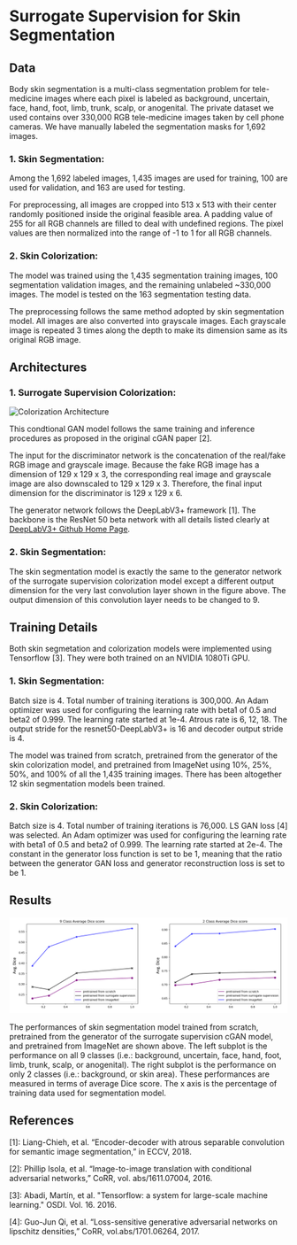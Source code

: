 # Surrogate Supervision for Skin Segmentation


## Data

Body skin segmentation is a multi-class segmentation problem for tele-medicine images where each pixel is labeled as background, uncertain, face, hand, foot, limb, trunk, scalp, or anogenital.
The private dataset we used contains over 330,000 RGB tele-medicine images taken by cell phone cameras.
We have manually labeled the segmentation masks for 1,692 images.

### 1. Skin Segmentation:
Among the 1,692 labeled images, 1,435 images are used for training, 100 are used for validation, and 163 are used for testing.

For preprocessing, all images are cropped into 513 x 513 with their center randomly positioned inside the original feasible area.
A padding value of 255 for all RGB channels are filled to deal with undefined regions.
The pixel values are then normalized into the range of -1 to 1 for all RGB channels.

### 2. Skin Colorization:
The model was trained using the 1,435 segmentation training images, 100 segmentation validation images, 
and the remaining unlabeled ~330,000 images. The model is tested on the 163 segmentation testing data.

The preprocessing follows the same method adopted by skin segmentation model.
All images are also converted into grayscale images.
Each grayscale image is repeated 3 times along the depth to make its dimension same as its original RGB image.


## Architectures

### 1. Surrogate Supervision Colorization:
![Colorization Architecture](./skin_GAN.png)

This condtional GAN model follows the same training and inference procedures as proposed in the original cGAN paper [2].

The input for the discriminator network is the concatenation of the real/fake RGB image and grayscale image.
Because the fake RGB image has a dimension of 129 x 129 x 3,
the corresponding real image and grayscale image are also downscaled to 129 x 129 x 3.
Therefore, the final input dimension for the discriminator is 129 x 129 x 6.

The generator network follows the DeepLabV3+ framework [1].
The backbone is the ResNet 50 beta network with all details listed clearly at [DeepLabV3+ Github Home Page](https://github.com/tensorflow/models/tree/master/research/deeplab).

### 2. Skin Segmentation:
The skin segmentation model is exactly the same to the generator network of the surrogate supervision colorization model except a different output dimension for the very last convolution layer shown in the figure above. The output dimension of this convolution layer needs to be changed to 9.


## Training Details
Both skin segmetation and colorization models were implemented using Tensorflow [3].
They were both trained on an NVIDIA 1080Ti GPU.

### 1. Skin Segmentation:
Batch size is 4. Total number of training iterations is 300,000.
An Adam optimizer was used for configuring the learning rate with beta1 of 0.5 and beta2 of 0.999.
The learning rate started at 1e-4. Atrous rate is 6, 12, 18.
The output stride for the resnet50-DeepLabV3+ is 16 and decoder output stride is 4.

The model was trained from scratch, pretrained from the generator of the skin colorization model, and pretrained from ImageNet using 10%, 25%, 50%, and 100% of all the 1,435 training images. There has been altogether 12 skin segmentation models been trained.

### 2. Skin Colorization:
Batch size is 4. Total number of training iterations is 76,000.
LS GAN loss [4] was selected. 
An Adam optimizer was used for configuring the learning rate with beta1 of 0.5 and beta2 of 0.999.
The learning rate started at 2e-4. 
The constant in the generator loss function is set to be 1, meaning that the ratio between the 
generator GAN loss and generator reconstruction loss is set to be 1.


## Results
![skin result](./skin_results.png)

The performances of skin segmentation model trained from scratch,
pretrained from the generator of the surrogate supervision cGAN model, and pretrained from ImageNet are shown above.
The left subplot is the performance on all 9 classes (i.e.: background, uncertain, face, hand, foot, limb, trunk, scalp, or anogenital).
The right subplot is the performance on only 2 classes (i.e.: background, or skin area).
These performances are measured in terms of average Dice score.
The x axis is the percentage of training data used for segmentation model.


## References

[1]: Liang-Chieh, et al. “Encoder-decoder with atrous separable convolution for semantic image segmentation,” in ECCV, 2018.

[2]: Phillip Isola, et al. “Image-to-image translation with conditional adversarial networks,” CoRR, vol. abs/1611.07004, 2016.

[3]: Abadi, Martín, et al. "Tensorflow: a system for large-scale machine learning." OSDI. Vol. 16. 2016.

[4]: Guo-Jun Qi, et al. “Loss-sensitive generative adversarial networks on lipschitz densities,” CoRR, vol.abs/1701.06264, 2017.
